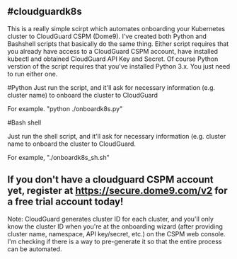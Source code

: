 #cloudguardk8s
----------------

This is a really simple scirpt which automates onboarding your Kubernetes cluster to CloudGuard CSPM (Dome9). I've created both Python and Bashshell scripts that basically do the same thing. Either script requires that you already have access to a CloudGuard CSPM account, have installed kubectl and obtained CloudGuard API Key and Secret. Of course Python verstion of the script requires that you've installed Python 3.x. You just need to run either one.

#Python
Just run the script, and it'll ask for necessary information (e.g. cluster name) to onboard the cluster to CloudGuard

For example. "python ./onboardk8s.py"

#Bash shell

Just run the shell script, and it'll ask for necessary information (e.g. cluster name to onboard the cluster to CloudGuard.

For example, "./onboardk8s_sh.sh"

If you don't have a cloudguard CSPM account yet, register at https://secure.dome9.com/v2 for a free trial account today!
---------------

Note: CloudGuard generates cluster ID for each cluster, and you'll only know the cluster ID when you're at the onboarding wizard (after providing cluster name, namespace, API key/secret, etc.) on the CSPM web console. I'm checking if there is a way to pre-generate it so that the entire process can be automated.
